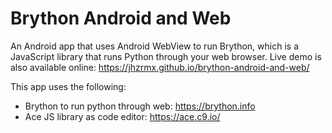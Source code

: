 # Brython Android and Web

An Android app that uses Android WebView to run Brython, which is a JavaScript library that runs Python through your web browser.
Live demo is also available online: https://jhzrmx.github.io/brython-android-and-web/

This app uses the following:
* Brython to run python through web: https://brython.info
* Ace JS library as code editor: https://ace.c9.io/
